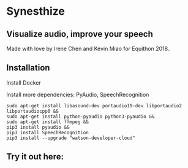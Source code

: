 # Synesthize
## Visualize audio, improve your speech
Made with love by Irene Chen and Kevin Miao for Equithon 2018..

## Installation
Install Docker

Install more dependencies: PyAudio, SpeechRecognition
```
sudo apt-get install libasound-dev portaudio19-dev libportaudio2 libportaudiocpp0 &&
sudo apt-get install python-pyaudio python3-pyaudio &&
sudo apt-get install ffmpeg &&
pip3 install pyaudio &&
pip3 install SpeechRecognition
pip3 install --upgrade "watson-developer-cloud"
```

## Try it out here:
